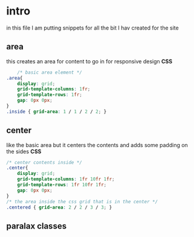 # intro
in this file I am putting snippets for all the bit I hav created for the site
## area
this creates an area for content to go in for responsive design
 **CSS**
```CSS
    /* basic area element */
.area{
    display: grid;
    grid-template-columns: 1fr;
    grid-template-rows: 1fr;
    gap: 0px 0px;
}
.inside { grid-area: 1 / 1 / 2 / 2; }
 ```
## center
like the basic area but it centers the contents and adds some padding on the sides
**CSS**
```CSS
/* center contents inside */
.center{
    display: grid;
    grid-template-columns: 1fr 10fr 1fr;
    grid-template-rows: 1fr 10fr 1fr;
    gap: 0px 0px;
}
/* the area inside the css grid that is in the center */
.centered { grid-area: 2 / 2 / 3 / 3; }
 ```
## paralax classes
